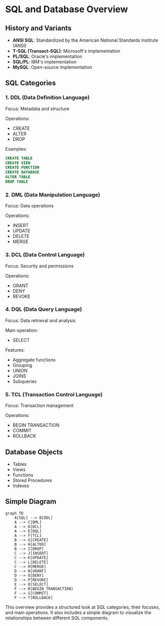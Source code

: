 # SQL and Database Overview

## History and Variants

- **ANSI SQL**: Standardized by the American National Standards Institute (ANSI)
- **T-SQL (Transact-SQL)**: Microsoft's implementation
- **PL/SQL**: Oracle's implementation
- **SQL/PL**: IBM's implementation
- **MySQL**: Open-source implementation

## SQL Categories

### 1. DDL (Data Definition Language)
Focus: Metadata and structure

Operations:
- CREATE
- ALTER
- DROP

Examples:
```sql
CREATE TABLE
CREATE VIEW
CREATE FUNCTION
CREATE DATABASE
ALTER TABLE
DROP TABLE
```

### 2. DML (Data Manipulation Language)
Focus: Data operations

Operations:
- INSERT
- UPDATE
- DELETE
- MERGE

### 3. DCL (Data Control Language)
Focus: Security and permissions

Operations:
- GRANT
- DENY
- REVOKE

### 4. DQL (Data Query Language)
Focus: Data retrieval and analysis

Main operation:
- SELECT

Features:
- Aggregate functions
- Grouping
- UNION
- JOINS
- Subqueries

### 5. TCL (Transaction Control Language)
Focus: Transaction management

Operations:
- BEGIN TRANSACTION
- COMMIT
- ROLLBACK

## Database Objects

- Tables
- Views
- Functions
- Stored Procedures
- Indexes

## Simple Diagram

```mermaid
graph TD
    A[SQL] --> B[DDL]
    A --> C[DML]
    A --> D[DCL]
    A --> E[DQL]
    A --> F[TCL]
    B --> G[CREATE]
    B --> H[ALTER]
    B --> I[DROP]
    C --> J[INSERT]
    C --> K[UPDATE]
    C --> L[DELETE]
    C --> M[MERGE]
    D --> N[GRANT]
    D --> O[DENY]
    D --> P[REVOKE]
    E --> Q[SELECT]
    F --> R[BEGIN TRANSACTION]
    F --> S[COMMIT]
    F --> T[ROLLBACK]
```

This overview provides a structured look at SQL categories, their focuses, and main operations. It also includes a simple diagram to visualize the relationships between different SQL components.

